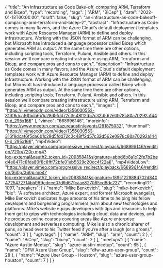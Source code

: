 {
  "title": "An Infrastructure as Code Bake-off, comparing ARM, Terraform and Bicep",
  "type": "recording",
  "tags": [
    "ARM",
    "BiCep"
  ],
  "date": "2022-01-18T00:00:00",
  "draft": false,
  "slug": "an-infrastructure-as-code-bakeoff-comparing-arm-terraform-and-bicep-2",
  "abstract": "Infrastructure as Code comes in many flavors, and the Azure Cloud's default deployment templates work with Azure Resource Manager (ARM) to define and deploy infrastructure. Working with the JSON format of ARM can be challenging, but Microsoft has introduced a language processor called Bicep which generates ARM as output. At the same time there are other options, including scripting tools, Terraform, Pulumi, Ansible and others. In this session we'll compare creating infrastructure using ARM, Terraform and Bicep, and compare pros and cons to each.",
  "description": "Infrastructure as Code comes in many flavors, and the Azure Cloud's default deployment templates work with Azure Resource Manager (ARM) to define and deploy infrastructure. Working with the JSON format of ARM can be challenging, but Microsoft has introduced a language processor called Bicep which generates ARM as output. At the same time there are other options, including scripting tools, Terraform, Pulumi, Ansible and others. In this session we'll compare creating infrastructure using ARM, Terraform and Bicep, and compare pros and cons to each.",
  "images": [
    "https://i.vimeocdn.com/video/1356030553-316f8dcaf6f5da6b1c28d5fdd72c3c48ff2d57c32d562e0978c80a70292a1440-d_295x166"
  ],
  "vimeo": "668996146",
  "moreinfo": "https://www.meetup.com/azureaustin/events/281875032",
  "thumbnail": "https://i.vimeocdn.com/video/1356030553-316f8dcaf6f5da6b1c28d5fdd72c3c48ff2d57c32d562e0978c80a70292a1440-d_295x166",
  "mp4Video": "https://player.vimeo.com/progressive_redirect/playback/668996146/rendition/720p/720p.mp4?loc=external&oauth2_token_id=20985841&signature=abbd6b8a1c12fe7b2bed4e8471c8fda80f8c8fff72bfe01eb5629c20dc4f22a8",
  "mp4VideoLow": "https://player.vimeo.com/progressive_redirect/playback/668996146/rendition/360p/360p.mp4?loc=external&oauth2_token_id=20985841&signature=f89c122988d702d8404725472714bb969cdeee07d9d67fcaae827065cd8dc227",
  "recordingID": 1097,
  "speakers": [
    {
      "name": "Mike Benkovich",
      "slug": "mike-benkovich",
      "bio": "A software architect, Azure expert, and former Microsoft evangelist, Mike Benkovich dedicates huge amounts of his time to helping his fellow developers and burgeoning programmers learn about new technologies and platforms. Mike’s website equips developers with tips and resources to help them get to grips with technologies including cloud, data and devices, and he produces online courses covering areas like Azure enterprise development and serverless computing. Mike is also a chronic sharer of puns, so head over to his Twitter feed if you’re after a laugh (or a groan).",
      "count": 3
    }
  ],
  "ugtvtags": [
    {
      "name": "ARM",
      "slug": "arm",
      "count": 2
    },
    {
      "name": "BiCep",
      "slug": "bicep",
      "count": 2
    }
  ],
  "meetups": [
    {
      "name": "Azure Austin Meetup",
      "slug": "azure-austin-meetup",
      "count": 65
    },
    {
      "name": "DFW Azure User Group",
      "slug": "dfw-azure-user-group",
      "count": 28
    },
    {
      "name": "Azure User Group - Houston",
      "slug": "azure-user-group-houston",
      "count": 7
    }
  ]
}